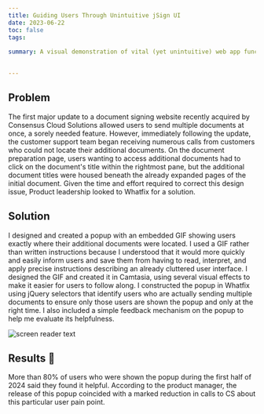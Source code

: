 ```yaml
---
title: Guiding Users Through Unintuitive jSign UI
date: 2023-06-22
toc: false
tags:
 
summary: A visual demonstration of vital (yet unintuitive) web app functionality
 

---
```


## Problem
The first major update to a document signing website recently acquired by Consensus Cloud Solutions allowed users to send multiple documents at once, a sorely needed feature. However, immediately following the update, the customer support team began receiving numerous calls from customers who could not locate their additional documents. On the document preparation page, users wanting to access additional documents had to click on the document's title within the rightmost pane, but the additional document titles were housed beneath the already expanded pages of the initial document. Given the time and effort required to correct this design issue, Product leadership looked to Whatfix for a solution.   

## Solution
I designed and created a popup with an embedded GIF showing users exactly where their additional documents were located. I used a GIF rather than written instructions because I understood that it would more quickly and easily inform users and save them from having to read, interpret, and apply precise instructions describing an already cluttered user interface. I designed the GIF and created it in Camtasia, using several visual effects to make it easier for users to follow along. I constructed the popup in Whatfix using jQuery selectors that identify users who are actually sending multiple documents to ensure only those users are shown the popup and only at the right time. I also included a simple feedback mechanism on the popup to help me evaluate its helpfulness. 

![screen reader text](jSignGIF.gif)

## Results 🤩
More than 80% of users who were shown the popup during the first half of 2024 said they found it helpful.  According to the product manager, the release of this popup coincided with a marked reduction in calls to CS about this particular user pain point.
<!--more-->
